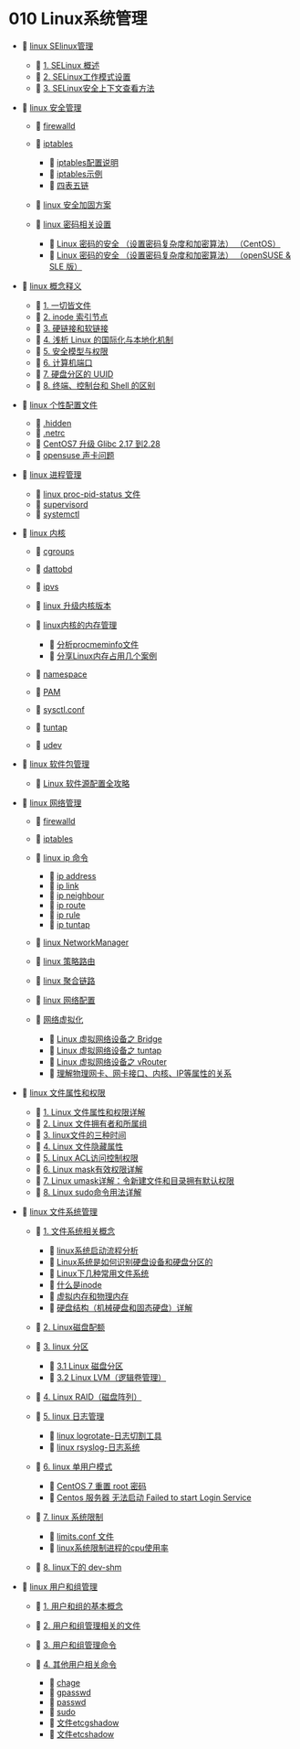 # 010 Linux系统管理

* 📑 [linux SElinux管理](010%20Linux系统管理/linux%20SElinux管理.md)

  * 📄 [1. SELinux 概述](010%20Linux系统管理/linux%20SElinux管理/1.%20SELinux%20概述.md)
  * 📄 [2. SELinux工作模式设置](010%20Linux系统管理/linux%20SElinux管理/2.%20SELinux工作模式设置.md)
  * 📄 [3. SELinux安全上下文查看方法](010%20Linux系统管理/linux%20SElinux管理/3.%20SELinux安全上下文查看方法.md)
* 📑 [linux 安全管理](010%20Linux系统管理/linux%20安全管理.md)

  * 📄 [firewalld](010%20Linux系统管理/linux%20安全管理/firewalld.md)
  * 📑 [iptables](010%20Linux系统管理/linux%20安全管理/iptables.md)

    * 📄 [iptables配置说明](010%20Linux系统管理/linux%20安全管理/iptables/iptables配置说明.md)
    * 📄 [iptables示例](010%20Linux系统管理/linux%20安全管理/iptables/iptables示例.md)
    * 📄 [四表五链](010%20Linux系统管理/linux%20安全管理/iptables/四表五链.md)
  * 📄 [linux 安全加固方案](010%20Linux系统管理/linux%20安全管理/linux%20安全加固方案.md)
  * 📑 [linux 密码相关设置](010%20Linux系统管理/linux%20安全管理/linux%20密码相关设置.md)

    * 📄 [Linux 密码的安全 （设置密码复杂度和加密算法） （CentOS）](010%20Linux系统管理/linux%20安全管理/linux%20密码相关设置/Linux%20密码的安全%20（设置密码复杂度和加密算法）%20（CentOS）.md)
    * 📄 [Linux 密码的安全 （设置密码复杂度和加密算法） （openSUSE & SLE 版）](010%20Linux系统管理/linux%20安全管理/linux%20密码相关设置/Linux%20密码的安全%20（设置密码复杂度和加密算法）%20（openSUSE%20&%20SLE%20版）.md)
* 📑 [linux 概念释义](010%20Linux系统管理/linux%20概念释义.md)

  * 📄 [1. 一切皆文件](010%20Linux系统管理/linux%20概念释义/1.%20一切皆文件.md)
  * 📄 [2. inode 索引节点](010%20Linux系统管理/linux%20概念释义/2.%20inode%20索引节点.md)
  * 📄 [3. 硬链接和软链接](010%20Linux系统管理/linux%20概念释义/3.%20硬链接和软链接.md)
  * 📄 [4. 浅析 Linux 的国际化与本地化机制](010%20Linux系统管理/linux%20概念释义/4.%20浅析%20Linux%20的国际化与本地化机制.md)
  * 📄 [5. 安全模型与权限](010%20Linux系统管理/linux%20概念释义/5.%20安全模型与权限.md)
  * 📄 [6. 计算机端口](010%20Linux系统管理/linux%20概念释义/6.%20计算机端口.md)
  * 📄 [7. 硬盘分区的 UUID](010%20Linux系统管理/linux%20概念释义/7.%20硬盘分区的%20UUID.md)
  * 📄 [8. 终端、控制台和 Shell 的区别](010%20Linux系统管理/linux%20概念释义/8.%20终端、控制台和%20Shell%20的区别.md)
* 📑 [linux 个性配置文件](010%20Linux系统管理/linux%20个性配置文件.md)

  * 📄 [.hidden](010%20Linux系统管理/linux%20个性配置文件/.hidden.md)
  * 📄 [.netrc](010%20Linux系统管理/linux%20个性配置文件/.netrc.md)
  * 📄 [CentOS7 升级 Glibc 2.17 到2.28](010%20Linux系统管理/linux%20个性配置文件/CentOS7%20升级%20Glibc%202.17%20到2.28.md)
  * 📄 [opensuse 声卡问题](010%20Linux系统管理/linux%20个性配置文件/opensuse%20声卡问题.md)
* 📑 [linux 进程管理](010%20Linux系统管理/linux%20进程管理.md)

  * 📄 [linux proc-pid-status 文件](010%20Linux系统管理/linux%20进程管理/linux%20proc-pid-status%20文件.md)
  * 📄 [supervisord](010%20Linux系统管理/linux%20进程管理/supervisord.md)
  * 📄 [systemctl](010%20Linux系统管理/linux%20进程管理/systemctl.md)
* 📑 [linux 内核](010%20Linux系统管理/linux%20内核.md)

  * 📄 [cgroups](010%20Linux系统管理/linux%20内核/cgroups.md)
  * 📄 [dattobd](010%20Linux系统管理/linux%20内核/dattobd.md)
  * 📄 [ipvs](010%20Linux系统管理/linux%20内核/ipvs.md)
  * 📄 [linux 升级内核版本](010%20Linux系统管理/linux%20内核/linux%20升级内核版本.md)
  * 📑 [linux内核的内存管理](010%20Linux系统管理/linux%20内核/linux内核的内存管理.md)

    * 📄 [分析procmeminfo文件](010%20Linux系统管理/linux%20内核/linux内核的内存管理/分析procmeminfo文件.md)
    * 📄 [分享Linux内存占用几个案例](010%20Linux系统管理/linux%20内核/linux内核的内存管理/分享Linux内存占用几个案例.md)
  * 📄 [namespace](010%20Linux系统管理/linux%20内核/namespace.md)
  * 📄 [PAM](010%20Linux系统管理/linux%20内核/PAM.md)
  * 📄 [sysctl.conf](010%20Linux系统管理/linux%20内核/sysctl.conf.md)
  * 📄 [tuntap](010%20Linux系统管理/linux%20内核/tuntap.md)
  * 📄 [udev](010%20Linux系统管理/linux%20内核/udev.md)
* 📑 [linux 软件包管理](010%20Linux系统管理/linux%20软件包管理.md)

  * 📄 [Linux 软件源配置全攻略](010%20Linux系统管理/linux%20软件包管理/Linux%20软件源配置全攻略.md)
* 📑 [linux 网络管理](010%20Linux系统管理/linux%20网络管理.md)

  * 📄 [firewalld](010%20Linux系统管理/linux%20网络管理/firewalld.md)
  * 📄 [iptables](010%20Linux系统管理/linux%20网络管理/iptables.md)
  * 📑 [linux ip 命令](010%20Linux系统管理/linux%20网络管理/linux%20ip%20命令.md)

    * 📄 [ip address](010%20Linux系统管理/linux%20网络管理/linux%20ip%20命令/ip%20address.md)
    * 📄 [ip link](010%20Linux系统管理/linux%20网络管理/linux%20ip%20命令/ip%20link.md)
    * 📄 [ip neighbour](010%20Linux系统管理/linux%20网络管理/linux%20ip%20命令/ip%20neighbour.md)
    * 📄 [ip route](010%20Linux系统管理/linux%20网络管理/linux%20ip%20命令/ip%20route.md)
    * 📄 [ip rule](010%20Linux系统管理/linux%20网络管理/linux%20ip%20命令/ip%20rule.md)
    * 📄 [ip tuntap](010%20Linux系统管理/linux%20网络管理/linux%20ip%20命令/ip%20tuntap.md)
  * 📄 [linux NetworkManager](010%20Linux系统管理/linux%20网络管理/linux%20NetworkManager.md)
  * 📄 [linux 策略路由](010%20Linux系统管理/linux%20网络管理/linux%20策略路由.md)
  * 📄 [linux 聚合链路](010%20Linux系统管理/linux%20网络管理/linux%20聚合链路.md)
  * 📄 [linux 网络配置](010%20Linux系统管理/linux%20网络管理/linux%20网络配置.md)
  * 📑 [网络虚拟化](010%20Linux系统管理/linux%20网络管理/网络虚拟化.md)

    * 📄 [Linux 虚拟网络设备之 Bridge](010%20Linux系统管理/linux%20网络管理/网络虚拟化/Linux%20虚拟网络设备之%20Bridge.md)
    * 📄 [Linux 虚拟网络设备之 tuntap](010%20Linux系统管理/linux%20网络管理/网络虚拟化/Linux%20虚拟网络设备之%20tuntap.md)
    * 📄 [Linux 虚拟网络设备之 vRouter](010%20Linux系统管理/linux%20网络管理/网络虚拟化/Linux%20虚拟网络设备之%20vRouter.md)
    * 📄 [理解物理网卡、网卡接口、内核、IP等属性的关系](010%20Linux系统管理/linux%20网络管理/网络虚拟化/理解物理网卡、网卡接口、内核、IP等属性的关系.md)
* 📑 [linux 文件属性和权限](010%20Linux系统管理/linux%20文件属性和权限.md)

  * 📄 [1. Linux 文件属性和权限详解](010%20Linux系统管理/linux%20文件属性和权限/1.%20Linux%20文件属性和权限详解.md)
  * 📄 [2. Linux 文件拥有者和所属组](010%20Linux系统管理/linux%20文件属性和权限/2.%20Linux%20文件拥有者和所属组.md)
  * 📄 [3. linux文件的三种时间](010%20Linux系统管理/linux%20文件属性和权限/3.%20linux文件的三种时间.md)
  * 📄 [4. Linux 文件隐藏属性](010%20Linux系统管理/linux%20文件属性和权限/4.%20Linux%20文件隐藏属性.md)
  * 📄 [5. Linux ACL访问控制权限](010%20Linux系统管理/linux%20文件属性和权限/5.%20Linux%20ACL访问控制权限.md)
  * 📄 [6. Linux mask有效权限详解](010%20Linux系统管理/linux%20文件属性和权限/6.%20Linux%20mask有效权限详解.md)
  * 📄 [7. Linux umask详解：令新建文件和目录拥有默认权限](010%20Linux系统管理/linux%20文件属性和权限/7.%20Linux%20umask详解：令新建文件和目录拥有默认权限.md)
  * 📄 [8. Linux sudo命令用法详解](010%20Linux系统管理/linux%20文件属性和权限/8.%20Linux%20sudo命令用法详解.md)
* 📑 [linux 文件系统管理](010%20Linux系统管理/linux%20文件系统管理.md)

  * 📑 [1. 文件系统相关概念](010%20Linux系统管理/linux%20文件系统管理/1.%20文件系统相关概念.md)

    * 📄 [linux系统启动流程分析](010%20Linux系统管理/linux%20文件系统管理/1.%20文件系统相关概念/linux系统启动流程分析.md)
    * 📄 [Linux系统是如何识别硬盘设备和硬盘分区的](010%20Linux系统管理/linux%20文件系统管理/1.%20文件系统相关概念/Linux系统是如何识别硬盘设备和硬盘分区的.md)
    * 📄 [Linux下几种常用文件系统](010%20Linux系统管理/linux%20文件系统管理/1.%20文件系统相关概念/Linux下几种常用文件系统.md)
    * 📄 [什么是inode](010%20Linux系统管理/linux%20文件系统管理/1.%20文件系统相关概念/什么是inode.md)
    * 📄 [虚拟内存和物理内存](010%20Linux系统管理/linux%20文件系统管理/1.%20文件系统相关概念/虚拟内存和物理内存.md)
    * 📄 [硬盘结构（机械硬盘和固态硬盘）详解](010%20Linux系统管理/linux%20文件系统管理/1.%20文件系统相关概念/硬盘结构（机械硬盘和固态硬盘）详解.md)
  * 📄 [2. Linux磁盘配额](010%20Linux系统管理/linux%20文件系统管理/2.%20Linux磁盘配额.md)
  * 📑 [3. linux 分区](010%20Linux系统管理/linux%20文件系统管理/3.%20linux%20分区.md)

    * 📄 [3.1 Linux 磁盘分区](010%20Linux系统管理/linux%20文件系统管理/3.%20linux%20分区/3.1%20Linux%20磁盘分区.md)
    * 📄 [3.2 Linux LVM（逻辑卷管理）](010%20Linux系统管理/linux%20文件系统管理/3.%20linux%20分区/3.2%20Linux%20LVM（逻辑卷管理）.md)
  * 📄 [4. Linux RAID（磁盘阵列）](010%20Linux系统管理/linux%20文件系统管理/4.%20Linux%20RAID（磁盘阵列）.md)
  * 📑 [5. linux 日志管理](010%20Linux系统管理/linux%20文件系统管理/5.%20linux%20日志管理.md)

    * 📄 [linux logrotate-日志切割工具](010%20Linux系统管理/linux%20文件系统管理/5.%20linux%20日志管理/linux%20logrotate-日志切割工具.md)
    * 📄 [linux rsyslog-日志系统](010%20Linux系统管理/linux%20文件系统管理/5.%20linux%20日志管理/linux%20rsyslog-日志系统.md)
  * 📑 [6. linux 单用户模式](010%20Linux系统管理/linux%20文件系统管理/6.%20linux%20单用户模式.md)

    * 📄 [CentOS 7 重置 root 密码](010%20Linux系统管理/linux%20文件系统管理/6.%20linux%20单用户模式/CentOS%207%20重置%20root%20密码.md)
    * 📄 [Centos 服务器 无法启动 Failed to start Login Service ](010%20Linux系统管理/linux%20文件系统管理/6.%20linux%20单用户模式/Centos%20服务器%20无法启动%20Failed%20to%20start%20Login%20Service%20.md)
  * 📑 [7. linux 系统限制](010%20Linux系统管理/linux%20文件系统管理/7.%20linux%20系统限制.md)

    * 📄 [limits.conf 文件](010%20Linux系统管理/linux%20文件系统管理/7.%20linux%20系统限制/limits.conf%20文件.md)
    * 📄 [linux系统限制进程的cpu使用率](010%20Linux系统管理/linux%20文件系统管理/7.%20linux%20系统限制/linux系统限制进程的cpu使用率.md)
  * 📄 [8. linux下的 dev-shm](010%20Linux系统管理/linux%20文件系统管理/8.%20linux下的%20dev-shm.md)
* 📑 [linux 用户和组管理](010%20Linux系统管理/linux%20用户和组管理.md)

  * 📄 [1. 用户和组的基本概念](010%20Linux系统管理/linux%20用户和组管理/1.%20用户和组的基本概念.md)
  * 📄 [2. 用户和组管理相关的文件](010%20Linux系统管理/linux%20用户和组管理/2.%20用户和组管理相关的文件.md)
  * 📄 [3. 用户和组管理命令](010%20Linux系统管理/linux%20用户和组管理/3.%20用户和组管理命令.md)
  * 📑 [4. 其他用户相关命令](010%20Linux系统管理/linux%20用户和组管理/4.%20其他用户相关命令.md)

    * 📄 [chage](010%20Linux系统管理/linux%20用户和组管理/4.%20其他用户相关命令/chage.md)
    * 📄 [gpasswd](010%20Linux系统管理/linux%20用户和组管理/4.%20其他用户相关命令/gpasswd.md)
    * 📄 [passwd](010%20Linux系统管理/linux%20用户和组管理/4.%20其他用户相关命令/passwd.md)
    * 📄 [sudo](010%20Linux系统管理/linux%20用户和组管理/4.%20其他用户相关命令/sudo.md)
    * 📄 [文件etcgshadow](010%20Linux系统管理/linux%20用户和组管理/4.%20其他用户相关命令/文件etcgshadow.md)
    * 📄 [文件etcshadow](010%20Linux系统管理/linux%20用户和组管理/4.%20其他用户相关命令/文件etcshadow.md)

‍
